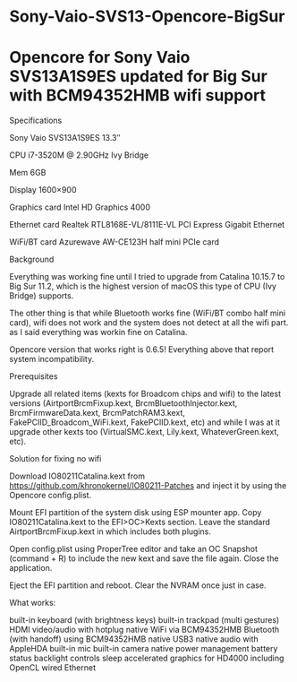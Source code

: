 # Sony-Vaio-SVS13-Opencore-BigSur
# Opencore for Sony Vaio SVS13A1S9ES updated for Big Sur with BCM94352HMB wifi support


Specifications

Sony Vaio SVS13A1S9ES 13.3″

CPU i7-3520M @ 2.90GHz Ivy Bridge

Mem 6GB

Display 1600×900

Graphics card Intel HD Graphics 4000

Ethernet card Realtek RTL8168E-VL/8111E-VL PCI Express Gigabit Ethernet

WiFi/BT card Azurewave AW-CE123H half mini PCIe card


Background

Everything was working fine until I tried to upgrade from Catalina 10.15.7 to Big Sur 11.2, which is the highest version of macOS this type of CPU (Ivy Bridge) supports.


The other thing is that while Bluetooth works fine (WiFi/BT combo half mini card), wifi does not work and the system does not detect at all the wifi part. as I said everything was workin fine on Catalina.


Opencore version that works right is 0.6.5! Everything above that report system incompatibility.

Prerequisites

Upgrade all related items (kexts for Broadcom chips and wifi) to the latest versions (AirtportBrcmFixup.kext, BrcmBluetoothInjector.kext, BrcmFirmwareData.kext, BrcmPatchRAM3.kext, FakePCIID_Broadcom_WiFi.kext, FakePCIID.kext, etc) and while I was at it upgrade other kexts too (VirtualSMC.kext, Lily.kext, WhateverGreen.kext, etc). 


Solution for fixing no wifi

Download IO80211Catalina.kext from https://github.com/khronokernel/IO80211-Patches and inject it by using the Opencore config.plist.

Mount EFI partition of the system disk using ESP mounter app. Copy IO80211Catalina.kext to the EFI>OC>Kexts section. Leave the standard AirtportBrcmFixup.kext in which includes both plugins.

Open config.plist using ProperTree editor and take an OC Snapshot (command + R) to include the new kext and save the file again. Close the application.

Eject the EFI partition and reboot. Clear the NVRAM once just in case.

What works:

built-in keyboard (with brightness keys)
built-in trackpad (multi gestures)
HDMI video/audio with hotplug
native WiFi via BCM94352HMB
Bluetooth (with handoff) using BCM94352HMB
native USB3
native audio with AppleHDA
built-in mic
built-in camera
native power management
battery status
backlight controls
sleep
accelerated graphics for HD4000 including OpenCL
wired Ethernet

